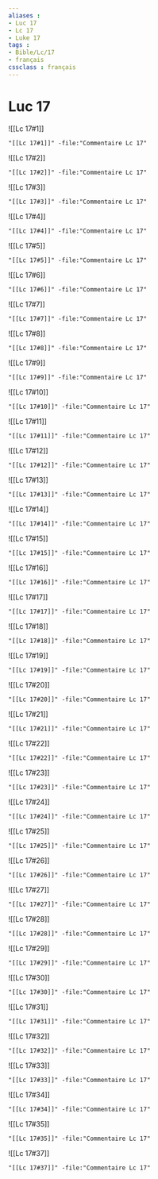 ```yaml
---
aliases : 
- Luc 17
- Lc 17
- Luke 17
tags : 
- Bible/Lc/17
- français
cssclass : français
---
```


# Luc 17

![[Lc 17#1]]

```query
"[[Lc 17#1]]" -file:"Commentaire Lc 17"
```

![[Lc 17#2]]

```query
"[[Lc 17#2]]" -file:"Commentaire Lc 17"
```

![[Lc 17#3]]

```query
"[[Lc 17#3]]" -file:"Commentaire Lc 17"
```

![[Lc 17#4]]

```query
"[[Lc 17#4]]" -file:"Commentaire Lc 17"
```

![[Lc 17#5]]

```query
"[[Lc 17#5]]" -file:"Commentaire Lc 17"
```

![[Lc 17#6]]

```query
"[[Lc 17#6]]" -file:"Commentaire Lc 17"
```

![[Lc 17#7]]

```query
"[[Lc 17#7]]" -file:"Commentaire Lc 17"
```

![[Lc 17#8]]

```query
"[[Lc 17#8]]" -file:"Commentaire Lc 17"
```

![[Lc 17#9]]

```query
"[[Lc 17#9]]" -file:"Commentaire Lc 17"
```

![[Lc 17#10]]

```query
"[[Lc 17#10]]" -file:"Commentaire Lc 17"
```

![[Lc 17#11]]

```query
"[[Lc 17#11]]" -file:"Commentaire Lc 17"
```

![[Lc 17#12]]

```query
"[[Lc 17#12]]" -file:"Commentaire Lc 17"
```

![[Lc 17#13]]

```query
"[[Lc 17#13]]" -file:"Commentaire Lc 17"
```

![[Lc 17#14]]

```query
"[[Lc 17#14]]" -file:"Commentaire Lc 17"
```

![[Lc 17#15]]

```query
"[[Lc 17#15]]" -file:"Commentaire Lc 17"
```

![[Lc 17#16]]

```query
"[[Lc 17#16]]" -file:"Commentaire Lc 17"
```

![[Lc 17#17]]

```query
"[[Lc 17#17]]" -file:"Commentaire Lc 17"
```

![[Lc 17#18]]

```query
"[[Lc 17#18]]" -file:"Commentaire Lc 17"
```

![[Lc 17#19]]

```query
"[[Lc 17#19]]" -file:"Commentaire Lc 17"
```

![[Lc 17#20]]

```query
"[[Lc 17#20]]" -file:"Commentaire Lc 17"
```

![[Lc 17#21]]

```query
"[[Lc 17#21]]" -file:"Commentaire Lc 17"
```

![[Lc 17#22]]

```query
"[[Lc 17#22]]" -file:"Commentaire Lc 17"
```

![[Lc 17#23]]

```query
"[[Lc 17#23]]" -file:"Commentaire Lc 17"
```

![[Lc 17#24]]

```query
"[[Lc 17#24]]" -file:"Commentaire Lc 17"
```

![[Lc 17#25]]

```query
"[[Lc 17#25]]" -file:"Commentaire Lc 17"
```

![[Lc 17#26]]

```query
"[[Lc 17#26]]" -file:"Commentaire Lc 17"
```

![[Lc 17#27]]

```query
"[[Lc 17#27]]" -file:"Commentaire Lc 17"
```

![[Lc 17#28]]

```query
"[[Lc 17#28]]" -file:"Commentaire Lc 17"
```

![[Lc 17#29]]

```query
"[[Lc 17#29]]" -file:"Commentaire Lc 17"
```

![[Lc 17#30]]

```query
"[[Lc 17#30]]" -file:"Commentaire Lc 17"
```

![[Lc 17#31]]

```query
"[[Lc 17#31]]" -file:"Commentaire Lc 17"
```

![[Lc 17#32]]

```query
"[[Lc 17#32]]" -file:"Commentaire Lc 17"
```

![[Lc 17#33]]

```query
"[[Lc 17#33]]" -file:"Commentaire Lc 17"
```

![[Lc 17#34]]

```query
"[[Lc 17#34]]" -file:"Commentaire Lc 17"
```

![[Lc 17#35]]

```query
"[[Lc 17#35]]" -file:"Commentaire Lc 17"
```

![[Lc 17#37]]

```query
"[[Lc 17#37]]" -file:"Commentaire Lc 17"
```

